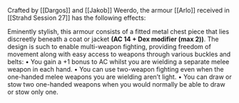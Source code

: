 Crafted by [[Dargos]] and [[Jakob]] Weerdo, the armour [[Arlo]] received in [[Strahd Session 27]] has the following effects:

Eminently stylish, this armour consists of a fitted metal chest piece that lies discreetly beneath a coat or jacket **(AC 14 + Dex modifier (max 2))**.
The design is such to enable multi-weapon fighting, providing freedom of movement along with easy access to weapons through various buckles and belts: 
• You gain a +1 bonus to AC whilst you are wielding a separate melee weapon in each hand. 
• You can use two-weapon fighting even when the one-handed melee weapons you are wielding aren’t light.
• You can draw or stow two one-handed weapons when you would normally be able to draw or stow only one.